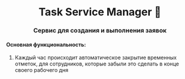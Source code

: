 <h1 align="center">Task Service Manager</a> 📝</h1>
<h3 align="center">Сервис для создания и выполнения заявок</h3>


<h4>Основная функциональность:</h4>
<ol>
 <li> Каждый час происходит автоматическое закрытие временных отметок, для сотрудников,
 которые забыли это сделать в конце своего рабочего дня
 </li>
</ol>
